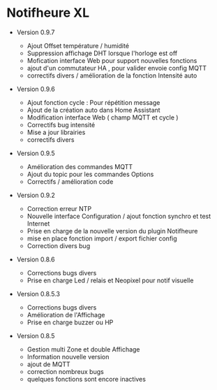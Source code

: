 # Notifheure XL

* Version 0.9.7
  * Ajout Offset température / humidité
  * Suppression affichage DHT lorsque l'horloge est off
  * Mofication interface Web pour support nouvelles fonctions
  * ajout d'un commutateur HA , pour valider envoie config MQTT
  * correctifs divers / amélioration de la fonction Intensité auto

* Version 0.9.6
  * Ajout fonction cycle : Pour répétition message
  * Ajout de la création auto dans Home Assistant
  * Modification interface Web ( champ MQTT et cycle )
  * Correctifs bug intensité
  * Mise a jour librairies
  * correctifs divers


* Version 0.9.5
  * Amélioration des commandes MQTT  
  * Ajout du topic pour les commandes Options
  * Correctifs / amélioration code


* Version 0.9.2
  * Correction erreur NTP
  * Nouvelle interface Configuration / ajout fonction synchro et test Internet
  * Prise en charge de la nouvelle version du plugin Notifheure
  * mise en place fonction import / export fichier config
  * Correction divers bug


* Version 0.8.6
  * Corrections bugs divers  
  * Prise en charge Led / relais et Neopixel pour notif visuelle



* Version 0.8.5.3
  * Corrections bugs divers  
  * Amélioration de l'Affichage  
  * Prise en charge buzzer ou HP   


* Version 0.8.5  
  * Gestion multi Zone et double Affichage  
  * Information nouvelle version  
  * ajout de MQTT  
  * correction nombreux bugs  
  * quelques fonctions sont encore inactives  
